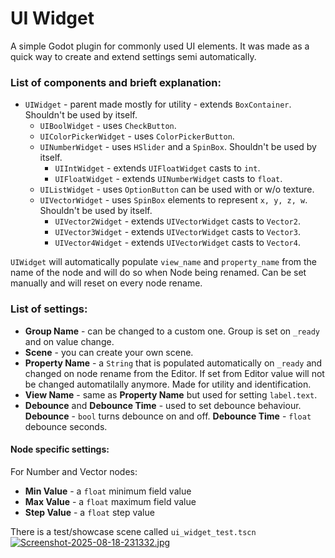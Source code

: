 # UI Widget

A simple Godot plugin for commonly used UI elements. It was made as a quick way to create and extend settings semi automatically.

### List of components and brieft explanation:
* ```UIWidget``` - parent made mostly for utility - extends ```BoxContainer```. Shouldn't be used by itself.
	* ```UIBoolWidget``` - uses ```CheckButton```.
	* ```UIColorPickerWidget``` - uses ```ColorPickerButton```.
	* ```UINumberWidget``` - uses ```HSlider``` and a ```SpinBox```. Shouldn't be used by itself.
		* ```UIIntWidget``` - extends ```UIFloatWidget``` casts to ```int```.
		* ```UIFloatWidget``` - extends ```UINumberWidget``` casts to ```float```.
	* ```UIListWidget``` - uses ```OptionButton``` can be used with or w/o texture.
	* ```UIVectorWidget``` - uses ```SpinBox``` elements to represent ```x, y, z, w```. Shouldn't be used by itself.
		* ```UIVector2Widget``` - extends ```UIVectorWidget``` casts to ```Vector2```.
		* ```UIVector3Widget``` - extends ```UIVectorWidget``` casts to ```Vector3```.
		* ```UIVector4Widget``` - extends ```UIVectorWidget``` casts to ```Vector4```.

 ```UIWidget``` will automatically populate ```view_name``` and ```property_name``` from the name of the node and will do so when Node being renamed. Can be set manually and will reset on every node rename.

### List of settings:
* **Group Name** - can be changed to a custom one. Group is set on ```_ready``` and on value change.
* **Scene** - you can create your own scene.
* **Property Name** - a ```String``` that is populated automatically on ```_ready``` and changed on node rename from the Editor. If set from Editor value will not be changed automatilally anymore. Made for utility and identification.
* **View Name** - same as **Property Name** but used for setting ```label.text```.
* **Debounce** and **Debounce Time** - used to set debounce behaviour. **Debounce** - ```bool``` turns debounce on and off. **Debounce Time** - ```float``` debounce seconds.

#### Node specific settings:
For Number and Vector nodes:
* **Min Value** - a ```float``` minimum field value
* **Max Value** - a ```float``` maximum field value
* **Step Value** - a ```float``` step value

There is a test/showcase scene called ```ui_widget_test.tscn```
[![Screenshot-2025-08-18-231332.jpg](https://i.postimg.cc/50VT97gQ/Screenshot-2025-08-18-231332.jpg)](https://postimg.cc/8FZttbqT)